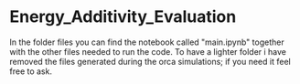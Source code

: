 # Energy_Additivity_Evaluation
In the folder files you can find the notebook called "main.ipynb" together with the other files needed to run the code. 
To have a lighter folder i have removed the files generated during the orca simulations; if you need it feel free to ask. 